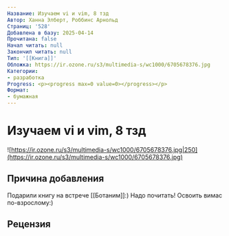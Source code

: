 ```yaml
---
Название: Изучаем vi и vim, 8 тзд
Автор: Ханна Элберт, Роббинс Арнольд
Страниц: '528'
Добавлена в базу: 2025-04-14
Прочитана: false
Начал читать: null
Закончил читать: null
Тип: '[[Книга]]'
Обложка: https://ir.ozone.ru/s3/multimedia-s/wc1000/6705678376.jpg
Категории:
- разработка
Progress: <p><progress max=0 value=0></progress></p>
Формат:
- бумажная
---
```

# Изучаем vi и vim, 8 тзд

![https://ir.ozone.ru/s3/multimedia-s/wc1000/6705678376.jpg|250](https://ir.ozone.ru/s3/multimedia-s/wc1000/6705678376.jpg)

## Причина добавления

Подарили книгу на встрече [[Ботаним]]:) Надо почитать! Освоить вимас по-взрослому:)

## Рецензия